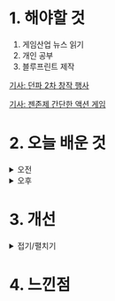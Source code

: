 
# 1. 해야할 것

1. 게임산업 뉴스 읽기 
2. 개인 공부  
3. 블루프린트 제작

[기사: 던파 2차 창작 행사](https://www.gamemeca.com/view.php?gid=1750786)

[기사: 젠존제 간단한 액션 게임](https://www.gameinsight.co.kr/news/articleView.html?idxno=32769)

# 2. 오늘 배운 것

<details>
<summary>오전</summary>

## 오늘의 뉴스
### 던파 2차 창작 행사
![image](https://github.com/JM94Ent/TIL-WIL/assets/143363550/2d30caf5-ca2b-4354-b0ae-a350500b101f)
```
인기있는 게임의 2차 창작 활동은 더 많은 인기를 불러온다.
던전앤파이터는 오래된 장소 게임이고 인기가 많아서 많은 사람들이 보고 즐길 거리가 많다.
게임을 안하는 나도 귀여운 굿즈는 가지고 싶으니...
```
### 젠존제 간단한 액션 게임
![image](https://github.com/JM94Ent/TIL-WIL/assets/143363550/f51e8c95-4f5e-4244-a0ad-1e39dbfa1d6a)
```
내가 추구하는 액션게임이 구현되면 이렇게 되려나?
프롬소프트의 어려운 시련을 극복하고 성취감을 얻는 류의 게임을 만들고 싶다는 생각에 공감하기에
나는 쉬운 조작으로 어려운 시련을 극복하고 쾌감을 얻을 수 있는 게임을 만들고 싶다.

이게 그 게임이 아닐까? 전투가 쉽고 빌드할 수 있는 방법이 많았다.
게임을 해보면서 더 생각을 해봐야할 것 같다.
```


■ 위메이드커넥트 '로스트 소드', 비공개 테스트 진행 
위메이드커넥트의 신작 모바일 게임 '로스트 소드'가 7월 23일부터 26일까지 국내 비공개 테스트를 진행합니다. 로스트 소드는 코드캣이 개발 중인 서브컬처 RPG로, 판타지풍의 중세 카멜롯 스토리와 2D 애니메이션을 활용한 캐릭터 액션이 중심이 되는 게임입니다.

■ 컴투스, ESG 경영 위한 국제표준 인증 2종 획득
컴투스(대표 남재관)는 한국경영인증원(KMR)으로부터 부패방지경영시스템(ISO 37001) 및 규범준수경영시스템(ISO 37301) 인증을 동시에 획득했다고 9일 밝혔습니다. 컴투스는 전사적으로 추진한 부패 방지 및 규범 준수 방침 제정, 윤리경영 교육 시행, 공정거래 및 내부 통제 프로세스 고도화, 영역별 리스크 관리 등 체계적인 시스템 구축을 인정받아 이번 인증을 획득했습니다.

■ SOOP, e스포츠 월드컵 인기 종목 생중계한다
SOOP은 T1이 초대 우승자로 등극한 'e스포츠 월드컵(Esports World Cup, 이하 EWC)' 리그 오브 레전드(LoL) 종목에 이어 인기 종목들을 생중계한다고 밝혔습니다. SOOP은 LoL에 이어 오는 19일(금) 배틀그라운드 모바일 종목 중계를 시작으로 다양한 종목을 생중계합니다.

■ 강유정 의원 "문체부, 게임이용장애 대응 안일해" 질책 
게임이용장애가 2025년 KCD 초안에 등재될 것으로 전망되는 가운데, 현 정부가 WHO 자문단에 의견을 제시하지 않은 것으로 나타났습니다. 강 의원은 "ICD-11 개발이 시작된 2007년 이후, WHO-FIC에 등록된 게임이용장애 관련 의견은 총 8건에 불과하다"며 "그중에서도 등재 반대 의견은 3건, 문체부 의견 제출은 단 한 차례에 불과하며 특히 윤석열 정부가 출범한 이후 제시한 의견은 전혀 없다"라고 지적했습니다.

■ 텐센트, '검은사막' 중국 테스트 23일 개시
펄어비스가 텐센트를 통해 '검은사막' 중국 테스트를 7월 23일부터 8월 6일까지 진행합니다. 이번 '검은사막' 중국 테스트는 판호를 받은 뒤 처음 일반 유저를 대상으로 진행되는 테스트입니다.

■ 메타포: 리판타지오, 패키지 예약판매 시작 
세가는 8일 아틀러스의 스튜디오 제로가 제작 중인 신작 RPG '메타포: 리판타지오'의 PS4, 5판 패키지 예약 판매가 시작됐다고 밝혔습니다. 패키지 예약 판매 특전으로는 메인 비주얼과 캐릭터 엽서 8종 세트가, 패키지와 디지털 선착 구매 특전으로는 아키타이프 경험체 세트와 여행 지원 물자 세트가 제공됩니다.

■ 젠레스 존 제로, 2차 창작 대회 개최한다
글로벌 인터랙티브 엔터테인먼트 브랜드 호요버스(HoYoverse)는 신작 어반 판타지 ARPG ‘젠레스 존 제로’의 정식 출시를 기념해 2차 창작 대회 ‘Drip Fest’를 개최한다고 8일 밝혔습니다. 그라피티는 물론 일러스트, 영상, 코스튬 플레이, 음악 콘텐츠 등 다양한 분야의 작품을 출품할 수 있으며, 전문 심사위원단과 유저 투표를 통해 공정한 심사가 이루어질 계획입니다. 

■ 블리치 리버스 오브 소울즈, 첫 번째 트레일러 공개
반다이남코 엔터테인먼트 코리아(지사장 장태근)는 대전 액션 게임 ‘블리치 리버스 오브 소울즈’의 한국어판을 발매한다고 발표했습니다. 블리치 리버스 오브 소울즈는 원작 블리치의 일격필살 드라마틱 대전 액션을 체험할 수 있는 게임입니다. 모든 플레이어블 캐릭터가 각성하고 극한의 상황을 뒤집어 역전시키는 경험을 할 수 있습니다.

■ 한국e스포츠협회 스포츠공정위원회, 3기 공식 발족
e스포츠 공정위원회가 '한국e스포츠협회 스포츠공정위원회'로 명칭을 변경하고 3기를 공식 발족했다고 8일(월) 밝혔습니다. 안찬식 위원장은 "한국e스포츠협회 스포츠공정위원회는 1, 2기 위원회의 많은 성과를 이어받고 부족했던 사항은 지속적으로 개선하여 e스포츠 분야 이해관계자인 선수, 지도자, 구단, 팀, 종목사, 심판, 에이전트 그리고 e스포츠 팬들로부터 신뢰를 받을 수 있는 민간기구로 거듭날 수 있도록 노력하겠습니다.

■ 에픽세븐, 버추얼 아이돌 '아이리 칸나'와 콜라보레이션 진행
스마일게이트가 서비스하고 슈퍼크리에이티브에서 개발한 글로벌 히트 모바일 RPG '에픽세븐'이 인기 버추얼 아이돌 '아이리 칸나'와 협업한 '에픽세븐 월드 아레나 챔피언십 2024(이하 E7WC 2024)'의 메인 OST '프로즌 이클립스(Frozen Eclipse)'를 공개했다고 8일(월) 밝혔습니다. 총 1분 30초 분량의 PV에서는 아이리 칸나의 폭발적인 가창과 함께 월광 영웅 '신월의 루나'가 주인공으로 등장하는 게임 내 스토리 콘텐츠 '월광극장: 혹한의 날들'편을 고퀄리티 애니메이션으로 선보여 큰 호응을 받았습니다.

■ 캐주얼 타워 디펜스, 샥샥샥 군단 정식 출시
유엘유게임즈는 신작 캐주얼 타워 디펜스게임 '샥샥샥 군단'을 글로벌 정식 출시했다고 밝혔습니다. '샥샥샥 군단'은 남녀노소 누구나 쉽고 재미있게 플레이할 수 있는 캐주얼 퍼즐 모바일게임으로 흥미로운 전략 플레이가 가능한 것이 특징입니다.

■ 서브컬처 신작, '어설트 릴리: 라스트 블릿 W' 정식 출시
글로벌 게임 퍼블리셔 소넷 엔터테인먼트 타이완(So-net Entertainment Taiwan Limited)은 자사에서 서비스하고, 포케라보 주식회사 및 애니메이션 스튜디오 'SHAFT'에서 공동으로 개발한 모바일 미소녀 서브컬처 RPG '어설트 릴리: 라스트 블릿 W(이하, 어설트 릴리 W)' 글로벌 버전에 '한국어'를 신규 추가하고, 구글 플레이스토어, 애플 앱스토어 등 주요 앱마켓을 통해 한국 정식 서비스를 오늘부터 시작한다고 공식 발표했습니다. 어설트 릴리 W는 '무기 X 미소녀'를 테마로, 인류를 구원하기 위해 활약하는 미소녀 병기 인형을 칭하는 인기 작품 '어설트 릴리'의 세계관을 배경으로 한 미디어 믹스 프로젝트를 기반으로 제작된 모바일 게임입니다.

</details>


<details>
<summary>오후</summary>


</details>




# 3. 개선


<details>
<summary>접기/펼치기</summary>


</details>



# 4. 느낀점


